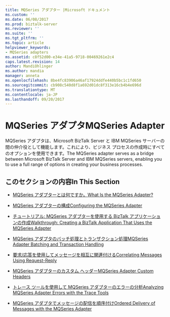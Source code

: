 ```yaml
---
title: MQSeries アダプター |Microsoft ドキュメント
ms.custom: ''
ms.date: 06/08/2017
ms.prod: biztalk-server
ms.reviewer: ''
ms.suite: ''
ms.tgt_pltfrm: ''
ms.topic: article
helpviewer_keywords:
- MQSeries adapters
ms.assetid: c8f52d00-e34e-41a5-9718-00469261e2c4
caps.latest.revision: 14
author: MandiOhlinger
ms.author: mandia
manager: anneta
ms.openlocfilehash: 8be4fc83906a46af17924ddfe440b5bc1c1fd650
ms.sourcegitcommit: cb908c540d8f1a692d01dc8f313e16cb4b4e696d
ms.translationtype: MT
ms.contentlocale: ja-JP
ms.lasthandoff: 09/20/2017
---
```

# <a name="mqseries-adapter"></a><span data-ttu-id="b17e3-102">MQSeries アダプタ</span><span class="sxs-lookup"><span data-stu-id="b17e3-102">MQSeries Adapter</span></span>
<span data-ttu-id="b17e3-103">MQSeries アダプタは、Microsoft BizTalk Server と IBM MQSeries サーバーの間の仲介役として機能します。これにより、ビジネス プロセスの作成時にすべてのオプションを使用できます。</span><span class="sxs-lookup"><span data-stu-id="b17e3-103">The MQSeries adapter serves as a bridge between Microsoft BizTalk Server and IBM MQSeries servers, enabling you to use a full range of options in creating your business processes.</span></span>  
  
## <a name="in-this-section"></a><span data-ttu-id="b17e3-104">このセクションの内容</span><span class="sxs-lookup"><span data-stu-id="b17e3-104">In This Section</span></span>  
  
-   [<span data-ttu-id="b17e3-105">MQSeries アダプターとは何ですか。</span><span class="sxs-lookup"><span data-stu-id="b17e3-105">What Is the MQSeries Adapter?</span></span>](../core/what-is-the-mqseries-adapter.md)  
  
-   [<span data-ttu-id="b17e3-106">MQSeries アダプターの構成</span><span class="sxs-lookup"><span data-stu-id="b17e3-106">Configuring the MQSeries Adapter</span></span>](../core/configuring-the-mqseries-adapter.md)  
  
-   [<span data-ttu-id="b17e3-107">チュートリアル: MQSeries アダプターを使用する BizTalk アプリケーションの作成</span><span class="sxs-lookup"><span data-stu-id="b17e3-107">Walkthrough: Creating a BizTalk Application That Uses the MQSeries Adapter</span></span>](../core/walkthrough-creating-a-biztalk-application-that-uses-the-mqseries-adapter.md)  
  
-   [<span data-ttu-id="b17e3-108">MQSeries アダプタのバッチ処理とトランザクション処理</span><span class="sxs-lookup"><span data-stu-id="b17e3-108">MQSeries Adapter Batching and Transaction Handling</span></span>](../core/mqseries-adapter-batching-and-transaction-handling.md)  
  
-   [<span data-ttu-id="b17e3-109">要求/応答を使用してメッセージを相互に関連付ける</span><span class="sxs-lookup"><span data-stu-id="b17e3-109">Correlating Messages Using Request-Reply</span></span>](../core/correlating-messages-using-request-reply.md)  
  
-   [<span data-ttu-id="b17e3-110">MQSeries アダプターのカスタム ヘッダー</span><span class="sxs-lookup"><span data-stu-id="b17e3-110">MQSeries Adapter Custom Headers</span></span>](../core/mqseries-adapter-custom-headers.md)  
  
-   [<span data-ttu-id="b17e3-111">トレース ツールを使用して MQSeries アダプターのエラーの分析</span><span class="sxs-lookup"><span data-stu-id="b17e3-111">Analyzing MQSeries Adapter Errors with the Trace Tools</span></span>](../core/analyzing-mqseries-adapter-errors-with-the-trace-tools.md)  
  
-   [<span data-ttu-id="b17e3-112">MQSeries アダプタでメッセージの配信を順序付け</span><span class="sxs-lookup"><span data-stu-id="b17e3-112">Ordered Delivery of Messages with the MQSeries Adapter</span></span>](../core/ordered-delivery-of-messages-with-the-mqseries-adapter.md)